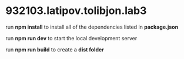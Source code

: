 # 932103.latipov.tolibjon.lab3

run **npm install** to install all of the dependencies listed in **package.json**

run **npm run dev** to start the local development server

run **npm run build** to create a **dist folder**
